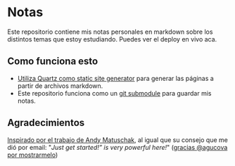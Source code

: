 # Notas 

Este repositorio contiene mis notas personales en markdown sobre los distintos temas que estoy estudiando. Puedes ver el deploy en vivo aca.

## Como funciona esto

- [Utiliza Quartz como static site generator](https://github.com/jackyzha0/quartz) para generar las páginas a partir de archivos markdown.
- Este repositorio funciona como un [git submodule](https://git-scm.com/book/en/v2/Git-Tools-Submodules) para guardar mis notas.

## Agradecimientos

[Inspirado por el trabajo de Andy Matuschak](https://andymatuschak.org/), al igual que su consejo que me dió por email: "*Just get started!” is very powerful here!*" ([gracias  @agucova por mostrarmelo](https://github.com/agucova))

